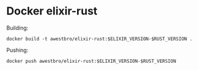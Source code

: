 Docker elixir-rust
==================

Building:
```
docker build -t awestbro/elixir-rust:$ELIXIR_VERSION-$RUST_VERSION .
```

Pushing:
```
docker push awestbro/elixir-rust:$ELIXIR_VERSION-$RUST_VERSION
```